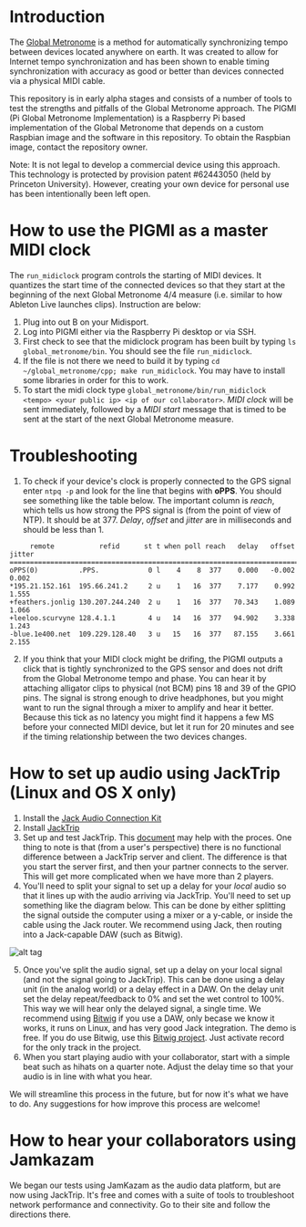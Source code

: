 # Introduction

The [Global Metronome](http://research.gold.ac.uk/18693/1/OdaFiebrink_NIME2016.pdf) is a method for automatically synchronizing tempo between devices located anywhere on earth. It was created to allow for Internet tempo synchronization and has been shown to enable timing synchronization with accuracy as good or better than devices connected via a physical MIDI cable.

This repository is in early alpha stages and consists of a number of tools to test the strengths and pitfalls of the Global Metronome approach. The PIGMI (Pi Global Metronome Implementation) is a Raspberry Pi based implementation of the Global Metronome that depends on a custom Raspbian image and the software in this repository. To obtain the Raspbian image, contact the repository owner. 

Note: It is not legal to develop a commercial device using this approach. This technology is protected by provision patent \#62443050 (held by Princeton University). However, creating your own device for personal use has been intentionally been left open. 

# How to use the PIGMI as a master MIDI clock
The `run_midiclock` program controls the starting of MIDI devices. It quantizes the start time of the connected devices so that they start at the beginning of the next Global Metronome 4/4 measure (i.e. similar to how Ableton Live launches clips). Instruction are below:

1. Plug into out B on your Midisport. 
2. Log into PIGMI either via the Raspberry Pi desktop or via SSH. 
2. First check to see that the midiclock program has been built by typing `ls global_metronome/bin`. You should see the file `run_midiclock`.
3. If the file is not there we need to build it by typing `cd ~/global_metronome/cpp; make run_midiclock`. You may have to install some libraries in order for this to work. 
4. To start the midi clock type `global_metronome/bin/run_midiclock <tempo> <your public ip> <ip of our collaborator>`. *MIDI clock* will be sent immediately, followed by a *MIDI start* message that is timed to be sent at the start of the next Global Metronome measure. 

# Troubleshooting
1. To check if your device's clock is properly connected to the GPS signal enter `ntpq -p` and look for the line that begins with **oPPS**. You should see something like the table below. The important column is *reach*, which tells us how strong the PPS signal is (from the point of view of NTP). It should be at 377. *Delay*, *offset* and *jitter* are in milliseconds and should be less than 1. 

 ```
      remote           refid      st t when poll reach   delay   offset  jitter
 ==============================================================================
 oPPS(0)          .PPS.            0 l    4    8  377    0.000   -0.002   0.002
 *195.21.152.161  195.66.241.2     2 u    1   16  377    7.177    0.992   1.555
 +feathers.jonlig 130.207.244.240  2 u    1   16  377   70.343    1.089   1.066
 +leeloo.scurvyne 128.4.1.1        4 u   14   16  377   94.902    3.338   1.243
 -blue.1e400.net  109.229.128.40   3 u   15   16  377   87.155    3.661   2.155
 ```
2. If you think that your MIDI clock might be drifing, the PIGMI outputs a click that is tightly synchronized to the GPS sensor and does not drift from the Global Metronome tempo and phase. You can hear it by attaching alligator clips to physical (not BCM) pins 18 and 39 of the GPIO pins. The signal is strong enough to drive headphones, but you might want to run the signal through a mixer to amplify and hear it better. Because this tick as no latency you might find it happens a few MS before your connected MIDI device, but let it run for 20 minutes and see if the timing relationship between the two devices changes.

# How to set up audio using JackTrip (Linux and OS X only)
1. Install the [Jack Audio Connection Kit](http://www.jackaudio.org/downloads/)
2. Install [JackTrip](https://ccrma.stanford.edu/software/jacktrip/)
3. Set up and test JackTrip. This [document](https://blog.zhdk.ch/zmoduletelematic/files/2014/02/jacktripBasics1.pdf) may help with the proces. One thing to note is that (from a user's perspective) there is no functional difference between a JackTrip server and client. The difference is that you start the server first, and then your partner connects to the server. This will get more complicated when we have more than 2 players. 
4. You'll need to split your signal to set up a delay for your *local* audio so that it lines up with the audio arriving via JackTrip. You'll need to set up something like the diagram below. This can be done by either splitting the signal outside the computer using a mixer or a y-cable, or inside the cable using the Jack router. We recommend using Jack, then routing into a Jack-capable DAW (such as Bitwig).

 ![alt tag](https://raw.githubusercontent.com/brownerthanu/global_metronome/master/img/basic_setup.jpg) 
 
5. Once you've split the audio signal, set up a delay on your local signal (and not the signal going to JackTrip). This can be done using a delay unit (in the analog world) or a delay effect in a DAW. On the delay unit set the delay repeat/feedback to 0% and set the wet control to 100%. This way we will hear only the delayed signal, a single time. We recommend using [Bitwig](https://www.bitwig.com/en/download.html) if you use a DAW, only becase we know it works, it runs on Linux, and has very good Jack integration. The demo is free. If you do use Bitwig, use this [Bitwig project](https://www.dropbox.com/s/qhffmv68pi2u0ms/PIGMI_local_delay_via_Bitwig.bwproject?dl=1). Just activate record for the only track in the project. 
6. When you start playing audio with your collaborator, start with a simple beat such as hihats on a quarter note. Adjust the delay time so that your audio is in line with what you hear. 

We will streamline this process in the future, but for now it's what we have to do. Any suggestions for how improve this process are welcome!  

# How to hear your collaborators using Jamkazam
We began our tests using JamKazam as the audio data platform, but are now using JackTrip. It's free and comes with a suite of tools to troubleshoot network performance and connectivity. Go to their site and follow the directions there. 


